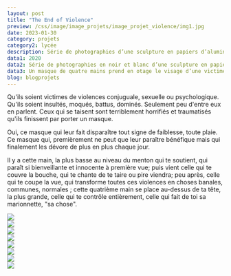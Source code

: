 ```yaml
---
layout: post
title: "The End of Violence"
preview: /css/image/image_projets/image_projet_violence/img1.jpg
date: 2023-01-30
category: projets 
category2: lycée
description: Série de photographies d’une sculpture en papiers d’aluminium
data1: 2020
data2: Série de photographies en noir et blanc d’une sculpture en papiers d’aluminium
data3: Un masque de quatre mains prend en otage le visage d’une victime
blog: blogprojets
---
```


Qu'ils soient victimes de violences conjuguale, sexuelle ou psychologique. Qu'ils soient insultés, moqués, battus, dominés. Seulement peu d'entre eux en parlent. Ceux qui se taisent sont terriblement horrifiés et traumatisés qu'ils finissent par porter un masque.

Oui, ce masque qui leur fait disparaître tout signe de faiblesse, toute plaie. Ce masque qui, premièrement ne peut que leur paraître bénéfique mais qui finalement les dévore de plus en plus chaque jour.

Il y a cette main, la plus basse au niveau du menton qui te soutient, qui paraît si bienveillante et innocente à première vue; puis vient celle qui te couvre la bouche, qui te chante de te taire ou pire viendra; peu après, celle qui te coupe la vue, qui transforme toutes ces violences en choses banales, communes, normales ; cette quatrième main se place au-dessus de ta tête, la plus grande, celle qui te contrôle entièrement, celle qui fait de toi sa marionnette, "sa chose". 

<div class="image_container">
<div><img onclick="Zoom(this)" class="img-gallery" src="/css/image/image_projets/image_projet_violence/img4.jpg"></div>
<div><img onclick="Zoom(this)" class="img-gallery" src="/css/image/image_projets/image_projet_violence/img1.jpg"></div>
<div><img onclick="Zoom(this)" class="img-gallery" src="/css/image/image_projets/image_projet_violence/img2.jpg"></div>
<div><img onclick="Zoom(this)" class="img-gallery" src="/css/image/image_projets/image_projet_violence/img3.jpg"></div>
<div><img onclick="Zoom(this)" class="img-gallery" src="/css/image/image_projets/image_projet_violence/img5.jpg"></div>
<div><img onclick="Zoom(this)" class="img-gallery" src="/css/image/image_projets/image_projet_violence/img6.jpg"></div>
<div><img onclick="Zoom(this)" class="img-gallery" src="/css/image/image_projets/image_projet_violence/img7.jpg"></div>
<div><img onclick="Zoom(this)" class="img-gallery" src="/css/image/image_projets/image_projet_violence/img8.jpg"></div>
</div>
